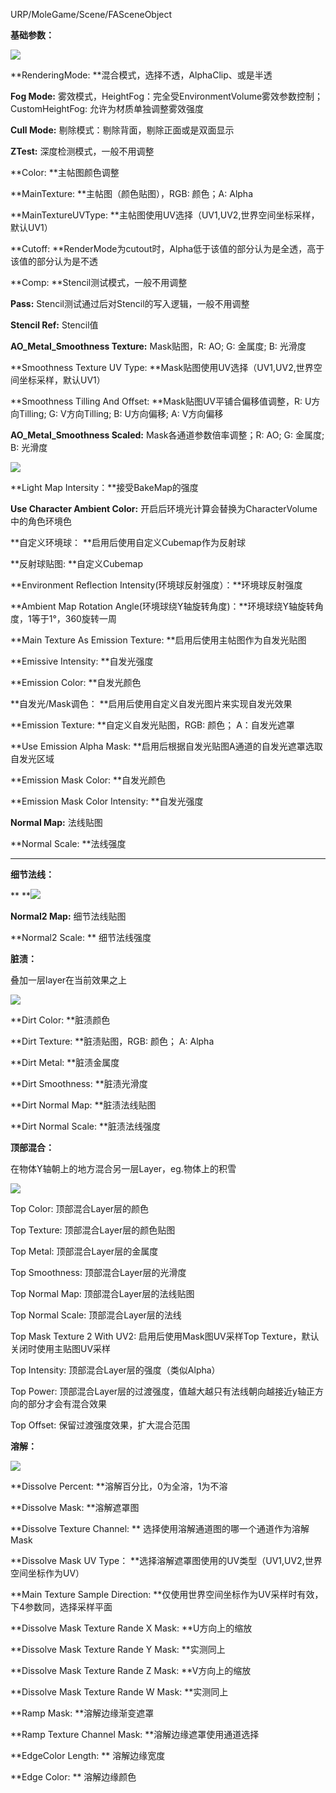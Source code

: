 URP/MoleGame/Scene/FASceneObject



**基础参数：**

![](https://cdn.nlark.com/yuque/0/2024/png/45354151/1730183532998-39af7a04-e815-4936-bd1d-3ae50f84c4f5.png)

**RenderingMode:   **混合模式，选择不透，AlphaClip、或是半透

**Fog Mode:**   雾效模式，HeightFog：完全受EnvironmentVolume雾效参数控制；CustomHeightFog: 允许为材质单独调整雾效强度

**Cull Mode:**   剔除模式：剔除背面，剔除正面或是双面显示

**ZTest:**   深度检测模式，一般不用调整

**Color:   **主帖图颜色调整

**MainTexture:   **主帖图（颜色贴图），RGB: 颜色；A: Alpha

**MainTextureUVType:   **主帖图使用UV选择（UV1,UV2,世界空间坐标采样，默认UV1）

**Cutoff:   **RenderMode为cutout时，Alpha低于该值的部分认为是全透，高于该值的部分认为是不透

**Comp:   **Stencil测试模式，一般不用调整

**Pass:**   Stencil测试通过后对Stencil的写入逻辑，一般不用调整

**Stencil Ref:**   Stencil值

**AO_Metal_Smoothness Texture:**   Mask贴图，R: AO; G: 金属度; B: 光滑度

**Smoothness Texture UV Type:   **Mask贴图使用UV选择（UV1,UV2,世界空间坐标采样，默认UV1）

**Smoothness Tilling And Offset:   **Mask贴图UV平铺合偏移值调整，R: U方向Tilling; G: V方向Tilling; B: U方向偏移; A: V方向偏移

**AO_Metal_Smoothness Scaled:**   Mask各通道参数倍率调整；R: AO; G: 金属度; B: 光滑度

![](https://cdn.nlark.com/yuque/0/2024/png/39137189/1730871940929-4ee7ff2d-bdd2-4235-84f6-4c3631e140c3.png)

**Light Map Intersity：**接受BakeMap的强度

**Use Character Ambient Color:**   开启后环境光计算会替换为CharacterVolume中的角色环境色

**自定义环境球： **启用后使用自定义Cubemap作为反射球

**反射球贴图:   **自定义Cubemap

**Environment Reflection Intensity(环境球反射强度）：**环境球反射强度

**Ambient Map Rotation Angle(环境球绕Y轴旋转角度)：**环境球绕Y轴旋转角度，1等于1°，360旋转一周

**Main Texture As Emission Texture:   **启用后使用主帖图作为自发光贴图

**Emissive Intensity:   **自发光强度

**Emission Color:   **自发光颜色

**自发光/Mask调色： **启用后使用自定义自发光图片来实现自发光效果

**Emission Texture:    **自定义自发光贴图，RGB: 颜色； A：自发光遮罩

**Use Emission Alpha Mask:    **启用后根据自发光贴图A通道的自发光遮罩选取自发光区域

**Emission Mask Color:    **自发光颜色

**Emission Mask Color Intensity:    **自发光强度

**Normal Map:**    法线贴图

**Normal Scale:   **法线强度

****

**细节法线：**

** **![](https://cdn.nlark.com/yuque/0/2024/png/45354151/1730184111672-fcce9808-0831-4b95-b5a1-2652eed7ecb4.png)

**Normal2 Map:**    细节法线贴图

**Normal2 Scale: **   细节法线强度



**脏渍：**

叠加一层layer在当前效果之上

![](https://cdn.nlark.com/yuque/0/2024/png/45354151/1730184247228-221e975b-64d9-4d8e-b7dc-ceab40cc070f.png)

**Dirt Color:   **脏渍颜色

**Dirt Texture:   **脏渍贴图，RGB: 颜色； A: Alpha

**Dirt Metal:   **脏渍金属度

**Dirt Smoothness:   **脏渍光滑度

**Dirt Normal Map:   **脏渍法线贴图

**Dirt Normal Scale:   **脏渍法线强度



**顶部混合：**

在物体Y轴朝上的地方混合另一层Layer，eg.物体上的积雪

![](https://cdn.nlark.com/yuque/0/2024/png/45354151/1730184663559-51cf78a2-5933-45a7-aee4-82d0adc64b7f.png)

Top Color:   顶部混合Layer层的颜色

Top Texture:   顶部混合Layer层的颜色贴图

Top Metal:    顶部混合Layer层的金属度

Top Smoothness:    顶部混合Layer层的光滑度

Top Normal Map:    顶部混合Layer层的法线贴图

Top Normal Scale:     顶部混合Layer层的法线

Top Mask Texture 2 With UV2:    启用后使用Mask图UV采样Top Texture，默认关闭时使用主贴图UV采样

Top Intensity:    顶部混合Layer层的强度（类似Alpha）

Top Power:    顶部混合Layer层的过渡强度，值越大越只有法线朝向越接近y轴正方向的部分才会有混合效果

Top Offset:     保留过渡强度效果，扩大混合范围



**溶解：**

![](https://cdn.nlark.com/yuque/0/2024/png/45354151/1730203918366-5bf8c35f-47e5-4c96-9e64-8245ca30b903.png)

**Dissolve Percent:    **溶解百分比，0为全溶，1为不溶

**Dissolve Mask:    **溶解遮罩图

**Dissolve Texture Channel:   **  选择使用溶解通道图的哪一个通道作为溶解Mask

**Dissolve Mask UV Type：   **选择溶解遮罩图使用的UV类型（UV1,UV2,世界空间坐标作为UV）

**Main Texture Sample Direction:     **仅使用世界空间坐标作为UV采样时有效，下4参数同，选择采样平面

**Dissolve Mask Texture Rande X Mask:     **U方向上的缩放

**Dissolve Mask Texture Rande Y Mask: 	    **实测同上

**Dissolve Mask Texture Rande Z Mask:     **V方向上的缩放

**Dissolve Mask Texture Rande W Mask:     **实测同上

**Ramp Mask:     **溶解边缘渐变遮罩

**Ramp Texture Channel Mask:   **溶解边缘遮罩使用通道选择

**EdgeColor Length: **   溶解边缘宽度

**Edge Color: **   溶解边缘颜色





